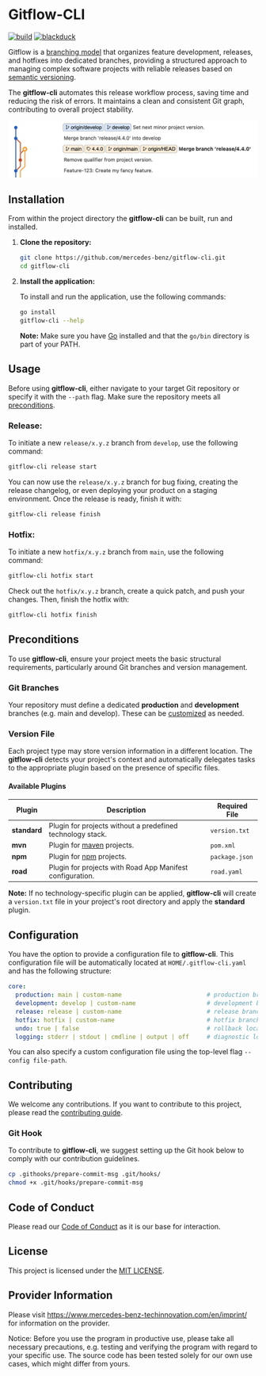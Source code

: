 # Gitflow-CLI

[![build](https://github.com/mercedes-benz/gitflow-cli/actions/workflows/build.yml/badge.svg)](https://github.com/mercedes-benz/gitflow-cli/actions/workflows/build.yml)
[![blackduck](https://github.com/mercedes-benz/gitflow-cli/actions/workflows/blackduck.yml/badge.svg)](https://github.com/mercedes-benz/gitflow-cli/actions/workflows/blackduck.yml)

Gitflow is a [branching model](https://nvie.com/posts/a-successful-git-branching-model/) that organizes feature development, 
releases, and hotfixes into dedicated branches, providing a structured approach to managing complex software projects with
reliable releases based on [semantic versioning](https://semver.org/).

The **gitflow-cli** automates this release workflow process, saving time and reducing the risk of errors. 
It maintains a clean and consistent Git graph, contributing to overall project stability.

<img src=".github/assets/gitflow-cli-demo.png" alt="gitflow-cli-demo" width="600" />

## Installation

From within the project directory the **gitflow-cli** can be built, run and installed.

1. **Clone the repository:**

    ```bash
    git clone https://github.com/mercedes-benz/gitflow-cli.git
    cd gitflow-cli
    ```

2. **Install the application:**

   To install and run the application, use the following commands:

   ```bash
   go install
   gitflow-cli --help
   ```

   **Note:** Make sure you have [Go](https://go.dev/doc/install) installed and that the `go/bin` directory is part of your PATH.

## Usage

Before using **gitflow-cli**, either navigate to your target Git repository or specify it with the `--path` flag.
Make sure the repository meets all [preconditions](#preconditions).

### Release:

To initiate a new `release/x.y.z` branch from `develop`, use the following command:

   ```bash
   gitflow-cli release start
   ```

You can now use the `release/x.y.z` branch for bug fixing, creating the release changelog, 
or even deploying your product on a staging environment. Once the release is ready, finish it with:

   ```bash
   gitflow-cli release finish
   ```

### Hotfix:

To initiate a new `hotfix/x.y.z` branch from `main`, use the following command:

   ```bash
   gitflow-cli hotfix start
   ```

Check out the `hotfix/x.y.z` branch, create a quick patch, and push your changes. Then, finish the hotfix with:

   ```bash
   gitflow-cli hotfix finish
   ```

## Preconditions

To use **gitflow-cli**, ensure your project meets the basic structural requirements, particularly around Git branches and version management.

### Git Branches

Your repository must define a dedicated **production** and **development** branches (e.g. main and develop).
These can be [customized](#configuration) as needed.

### Version File

Each project type may store version information in a different location.
The **gitflow-cli** detects your project's context and automatically delegates tasks to the appropriate plugin based on the presence of specific files.

#### Available Plugins

| Plugin       | Description                                                | Required File  |
|--------------|------------------------------------------------------------|----------------|
| **standard** | Plugin for projects without a predefined technology stack. | `version.txt`  |
| **mvn**      | Plugin for [maven](https://maven.apache.org) projects.     | `pom.xml`      |
| **npm**      | Plugin for [npm](https://www.npmjs.com/) projects.         | `package.json` |
| **road**     | Plugin for projects with Road App Manifest configuration.  | `road.yaml`    |

**Note:** If no technology-specific plugin can be applied, **gitflow-cli** will create a `version.txt` file in your project's root directory and apply the **standard** plugin.

## Configuration

   You have the option to provide a configuration file to **gitflow-cli**.
   This configuration file will be automatically located at `HOME/.gitflow-cli.yaml` and has the following structure:

   ```yaml
   core:
     production: main | custom-name                        # production branch name
     development: develop | custom-name                    # development branch name
     release: release | custom-name                        # release branch prefix
     hotfix: hotfix | custom-name                          # hotfix branch prefix
     undo: true | false                                    # rollback local changes in case of an error, default = false
     logging: stderr | stdout | cmdline | output | off     # diagnostic logging for the Gitflow workflow, default = stdout | cmdline | output
   ```

   You can also specify a custom configuration file using the top-level flag `--config file-path`.

## Contributing

We welcome any contributions.
If you want to contribute to this project, please read the [contributing guide](CONTRIBUTING.md).

### Git Hook

To contribute to **gitflow-cli**, we suggest setting up the Git hook below to comply with our contribution guidelines.

   ```bash
   cp .githooks/prepare-commit-msg .git/hooks/
   chmod +x .git/hooks/prepare-commit-msg
   ```

## Code of Conduct

Please read our [Code of Conduct](CODE_OF_CONDUCT.md) as it is our base for interaction.

## License

This project is licensed under the [MIT LICENSE](LICENSE).

## Provider Information

Please visit <https://www.mercedes-benz-techinnovation.com/en/imprint/> for information on the provider.

Notice: Before you use the program in productive use, please take all necessary precautions,
e.g. testing and verifying the program with regard to your specific use.
The source code has been tested solely for our own use cases, which might differ from yours.
